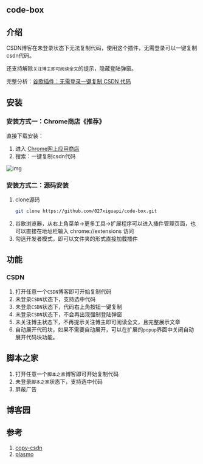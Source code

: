 ## code-box

## 介绍

CSDN博客在未登录状态下无法复制代码，使用这个插件，无需登录可以一键复制csdn代码。

还支持解除`关注博主即可阅读全文`的提示，隐藏登陆弹窗。

完整分析：[谷歌插件：无需登录一键复制 CSDN 代码](https://lwebapp.com/zh/post/copy-csdn)

## 安装

### 安装方式一：Chrome商店《推荐》

直接下载安装：
1. 进入 [Chrome网上应用商店](https://chrome.google.com/webstore/category/extensions?hl=zh-CN)
2. 搜索：一键复制csdn代码

![img](https://cdn.jsdelivr.net/gh/openHacking/static-files@main/img/1645522384306copy-csdn-web-store.png)

### 安装方式二：源码安装

1. clone源码
   ```sh
   git clone https://github.com/027xiguapi/code-box.git
   ```
2. 谷歌浏览器，从右上角菜单->更多工具->扩展程序可以进入插件管理页面，也可以直接在地址栏输入 chrome://extensions 访问
3. 勾选开发者模式，即可以文件夹的形式直接加载插件

## 功能
### CSDN

1. 打开任意一个`CSDN`博客即可开始复制代码
2. 未登录`CSDN`状态下，支持选中代码
3. 未登录`CSDN`状态下，代码右上角按钮一键复制
4. 未登录`CSDN`状态下，不会再出现强制登陆弹窗
5. 未关注博主状态下，不再提示关注博主即可阅读全文，且完整展示文章
6. 自动展开代码块，如果不需要自动展开，可以在扩展的`popup`界面中关闭自动展开代码块功能。

## 脚本之家

1. 打开任意一个`脚本之家`博客即可开始复制代码
2. 未登录`脚本之家`状态下，支持选中代码
3. 屏蔽广告

## 博客园

## 参考

1. [copy-csdn](https://github.com/openHacking/copy-csdn)
2. [plasmo](https://github.com/PlasmoHQ/plasmo)
